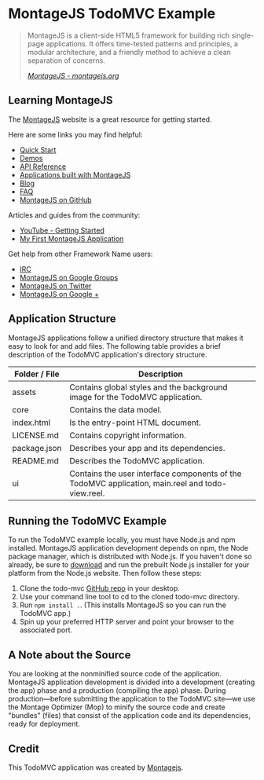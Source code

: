 # MontageJS TodoMVC Example

> MontageJS is a client-side HTML5 framework for building rich single-page applications. It offers time-tested patterns and principles, a modular architecture, and a friendly method to achieve a clean separation of concerns.
> 
> _[MontageJS - montagejs.org](http://montagejs.org)_

## Learning MontageJS
The [MontageJS](http://montagejs.org) website is a great resource for getting started.

Here are some links you may find helpful:

* [Quick Start](http://montagejs.org/docs/montagejs-setup.html)
* [Demos](http://montagejs.org/docs/montagejs-examples.html)
* [API Reference](http://montagejs.org/api/)
* [Applications built with MontageJS](http://montagejs.org/apps/)
* [Blog](http://montagejs.org/blog/)
* [FAQ](http://montagejs.org/docs/faq.html)
* [MontageJS on GitHub](https://github.com/montagejs/montage)

Articles and guides from the community:

* [YouTube - Getting Started](http://www.youtube.com/watch?v=JfT1ML200JI)
* [My First MontageJS Application](http://renaun.com/blog/2013/05/my-first-montagejs-application/)

Get help from other Framework Name users:

* [IRC](http://webchat.freenode.net/?channels=montage)
* [MontageJS on Google Groups](https://groups.google.com/forum/?hl=en&fromgroups#!forum/montagejs)
* [MontageJS on Twitter](http://twitter.com/montagejs)
* [MontageJS on Google +](https://plus.google.com/116915300739108010954)


## Application Structure
MontageJS applications follow a unified directory structure that makes it easy to look for and add files. The following table provides a brief description of the TodoMVC application's directory structure.

Folder / File | Description |
------------ | ------------- 
assets | Contains global styles and the background image for the TodoMVC application.
core | Contains the data model.
index.html | Is the entry-point HTML document.  
LICENSE.md | Contains copyright information.
package.json | Describes your app and its dependencies.  
README.md | Describes the TodoMVC application. 
ui | Contains the user interface components of the TodoMVC application, main.reel and todo-view.reel.

## Running the TodoMVC Example

To run the TodoMVC example locally, you must have Node.js and npm installed. MontageJS application development depends on npm, the Node package manager, which is distributed with Node.js. If you haven't done so already, be sure to [download](http://nodejs.org/download/) and run the prebuilt Node.js installer for your platform from the Node.js website. Then follow these steps:

1. Clone the todo-mvc [GitHub repo](https://github.com/montagejs/todo-mvc) in your desktop.
2. Use your command line tool to cd to the cloned todo-mvc directory.
3. Run `npm install .`. (This installs MontageJS so you can run the TodoMVC app.)
4. Spin up your preferred HTTP server and point your browser to the associated port.


## A Note about the Source
You are looking at the nonminified source code of the application. MontageJS application development is divided into a development (creating the app) phase and a production (compiling the app) phase. During production—before submitting the application to the TodoMVC site—we use the Montage Optimizer (Mop) to minify the source code and create "bundles" (files) that consist of the application code and its dependencies, ready for deployment.

## Credit

This TodoMVC application was created by [Montagejs](http://montagejs.org).
